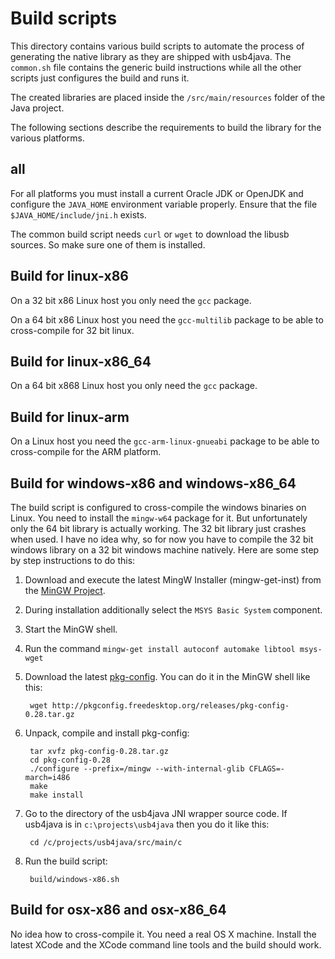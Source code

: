 Build scripts
=============

This directory contains various build scripts to automate the process of
generating the native library as they are shipped with usb4java.  The
`common.sh` file contains the generic build instructions while all the other
scripts just configures the build and runs it.

The created libraries are placed inside the `/src/main/resources` folder of
the Java project. 

The following sections describe the requirements to build the library for
the various platforms.


all
---

For all platforms you must install a current Oracle JDK or OpenJDK and
configure the `JAVA_HOME` environment variable properly. Ensure that the file
`$JAVA_HOME/include/jni.h` exists.

The common build script needs `curl` or `wget` to download the libusb
sources. So make sure one of them is installed.


Build for linux-x86
-------------------

On a 32 bit x86 Linux host you only need the `gcc` package.

On a 64 bit x86 Linux host you need the `gcc-multilib` package to be able to
cross-compile for 32 bit linux.
 
 
Build for linux-x86_64
----------------------

On a 64 bit x868 Linux host you only need the `gcc` package.


Build for linux-arm
-------------------

On a Linux host you need the `gcc-arm-linux-gnueabi` package to be able to
cross-compile for the ARM platform.

 
Build for windows-x86 and windows-x86_64
----------------------------------------

The build script is configured to cross-compile the windows binaries on
Linux.  You need to install the `mingw-w64` package for it.  But
unfortunately only the 64 bit library is actually working.  The 32 bit
library just crashes when used.  I have no idea why, so for now you have to
compile the 32 bit windows library on a 32 bit windows machine natively. 
Here are some step by step instructions to do this:

1. Download and execute the latest MingW Installer (mingw-get-inst) from the
   [MinGW Project](http://www.mingw.org/).
2. During installation additionally select the `MSYS Basic System` component.
3. Start the MinGW shell.
4. Run the command `mingw-get install autoconf automake libtool msys-wget`
5. Download the latest [pkg-config](http://www.freedesktop.org/wiki/Software/pkg-config). 
   You can do it in the MinGW shell like this:

        wget http://pkgconfig.freedesktop.org/releases/pkg-config-0.28.tar.gz

6. Unpack, compile and install pkg-config:

        tar xvfz pkg-config-0.28.tar.gz
        cd pkg-config-0.28
        ./configure --prefix=/mingw --with-internal-glib CFLAGS=-march=i486
        make
        make install

7. Go to the directory of the usb4java JNI wrapper source code. If usb4java
   is in `c:\projects\usb4java` then you do it like this:

        cd /c/projects/usb4java/src/main/c

8. Run the build script:

        build/windows-x86.sh


Build for osx-x86 and osx-x86_64
--------------------------------

No idea how to cross-compile it. You need a real OS X machine. Install the
latest XCode and the XCode command line tools and the build should work.
 